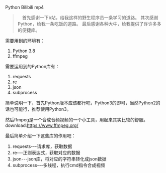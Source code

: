 Python Bilibili mp4

>　首先感谢一下b站，给我这样的野生程序员一条学习的道路。
其次感谢Python，给我一条吃饭的道路。
最后感谢各种大牛，给我提供了许许多多的便捷库。

需要用到的环境有：

1. Python 3.8
2. ffmpeg

需要运用到的Python库有：
1. requests
2. re
3. json
4. subprocess

简单说明一下，首先Python版本应该都行吧，Python3的即可，当然Python2的话也可能行，推荐使用Python3。

然后ffmpeg是一个合成音频视频的一个小工具，用起来其实比较的舒服。
download:https://www.ffmpeg.org/

最后简单介绍一下这些库的作用吧：
1. requests---请求库，获取数据
2. re---正则表达式，获取对应的数据
3. json---json库，将对应的字符串转化成json数据
4. subprocess---多线程，执行cmd指令合成视频